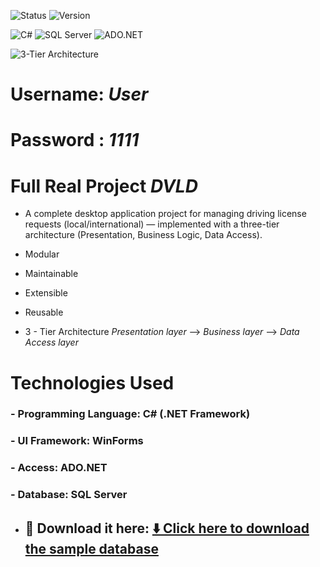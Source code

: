 

![Status](https://img.shields.io/badge/Status-Completed-brightgreen)
![Version](https://img.shields.io/badge/version-1.0.0-blue)

![C#](https://img.shields.io/badge/language-C%23-178600?logo=csharp&logoColor=white)
![SQL Server](https://img.shields.io/badge/Database-SQL%20Server-CC2927?logo=microsoftsqlserver&logoColor=white)
![ADO.NET](https://img.shields.io/badge/ADO.NET-Data%20Access-orange?logo=.net&logoColor=white)

![3-Tier Architecture](https://img.shields.io/badge/Architecture-3--Tier-blue)


# Username: *User*
# Password : *1111*


# Full Real Project  *DVLD*


 - A complete desktop application project for managing driving license requests (local/international) — implemented with a three-tier architecture (Presentation, Business Logic, Data Access).

 - Modular
 - Maintainable
 - Extensible
 - Reusable

 -  3 - Tier Architecture *Presentation layer* --> *Business layer* --> *Data Access layer*



# Technologies Used
  ### -  Programming Language: C# (.NET Framework)

  ### - UI Framework: WinForms

  ### -  Access: ADO.NET 

  ### - Database: SQL Server 
   - ## 🧩 Download it here: [⬇️ Click here to download the sample database](Database/P_DVLD)

